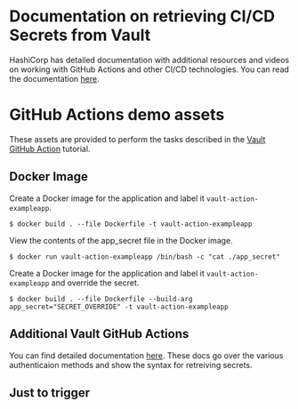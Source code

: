 # Documentation on retrieving CI/CD Secrets from Vault

HashiCorp has detailed documentation with additional resources and videos on working with GitHub Actions and other CI/CD technologies. You can read the documentation [here](https://developer.hashicorp.com/well-architected-framework/security/security-cicd-vault#github-actions).

# GitHub Actions demo assets

These assets are provided to perform the tasks described in the [Vault GitHub Action](https://learn.hashicorp.com/tutorials/vault/github-actions) tutorial.

## Docker Image

Create a Docker image for the application and label it `vault-action-exampleapp`.

```shell
$ docker build . --file Dockerfile -t vault-action-exampleapp
```

View the contents of the app_secret file in the Docker image.

```shell
$ docker run vault-action-exampleapp /bin/bash -c "cat ./app_secret"
```

Create a Docker image for the application and label it
`vault-action-exampleapp` and override the secret.

```shell
$ docker build . --file Dockerfile --build-arg app_secret="SECRET_OVERRIDE" -t vault-action-exampleapp
```


## Additional Vault GitHub Actions

You can find detailed documentation [here](https://github.com/hashicorp/vault-action). These docs go over the various authenticaion methods and show the syntax for retreiving secrets.

## Just to trigger
